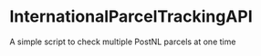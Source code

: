 InternationalParcelTrackingAPI
==============================

A simple script to check multiple PostNL parcels at one time
